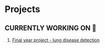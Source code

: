 # Projects

## CURRENTLY WORKING ON 🚧

1. [Final year project - lung disease detection](https://github.com/dipakexe/FINAL_YEAR_PROJECT_2023)

